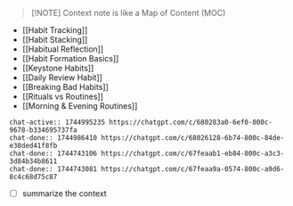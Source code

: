 
> [!NOTE] Context note is like a Map of Content (MOC)

- [[Habit Tracking]]
- [[Habit Stacking]]
- [[Habitual Reflection]]
- [[Habit Formation Basics]]
- [[Keystone Habits]]
- [[Daily Review Habit]]
- [[Breaking Bad Habits]]
- [[Rituals vs Routines]]
- [[Morning & Evening Routines]]

```smart-chatgpt
chat-active:: 1744995235 https://chatgpt.com/c/680283a0-6ef0-800c-9678-b334695737fa
chat-done:: 1744986410 https://chatgpt.com/c/68026128-6b74-800c-84de-e38ded41f8fb
chat-done:: 1744743106 https://chatgpt.com/c/67feaab1-eb84-800c-a3c3-3d84b34b8611
chat-done:: 1744743081 https://chatgpt.com/c/67feaa9a-0574-800c-a9d6-8c4c68d75c87
```



- [ ] summarize the context

